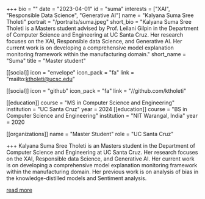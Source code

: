 +++
bio = ""
date = "2023-04-01"
id = "suma"
interests = ["XAI", "Responsible Data Science", "Generative AI"]
name = "Kalyana Suma Sree Tholeti"
portrait = "/portraits/suma.jpeg"
short_bio = "Kalyana Suma Sree Tholeti is a Masters student advised by Prof. Leilani Gilpin in the Department of
Computer Science and Engineering at UC Santa Cruz.  Her research
focuses on the XAI, Responsible data Science, and Generative AI. Her current work
is on developing a comprehensive model explanation monitoring framework within the manufacturing domain."
short_name = "Suma"
title = "Master student"

[[social]]
    icon = "envelope"
    icon_pack = "fa"
    link = "mailto:ktholeti@ucsc.edu"

[[social]]
    icon = "github"
    icon_pack = "fa"
    link = "//github.com/ktholeti"

[[education]]
    course = "MS in Computer Science and Engineering"
    institution = "UC Santa Cruz"
    year = 2024
[[education]]
    course = "BS in Computer Science and Engineering"
    institution = "NIT Warangal, India"
    year = 2020

[[organizations]]
    name = "Master Student"
    role = "UC Santa Cruz"


+++
Kalyana Suma Sree Tholeti is an Masters student in the Department of
Computer Science and Engineering at UC Santa Cruz.  Her research
focuses on the XAI, Responsible data Science, and Generative AI. Her current work
is on developing a comprehensive model explanation monitoring framework within the manufacturing domain. 
Her previous work is on analysis of bias in the knowledge-distilled models and Sentiment analysis.

[read more](//github.com/ktholeti)

<!-- You can write $\LaTeX$ and *Markdown* here.

# Minyae adgnoscitque fugiebat parentis ausum superos huius

## Ait erili meruisse iactatis omnibus erat

Lorem markdownum natis, ipsi ipsi aut relictus saxo comitantibus aegro amori
verba fugisse **mira mortisque leones**! Prior sui liquidissimus leve
properandum totidem studio, refert *magno*, me quibus. Sternitur discordia
summaque, si deus in undam et vulnere dirusque est felices pallam miserere
curvamine comites. Tegumenque decipit suis, poscitur una dea sumus adnuerant,
gerebat est edam plura. Armigerae Cyllenius freti vaga adeunda, rura undas,
equarum ubi non laetoque pice.

> Ultusque saltem crimine palluit virgineos deum nec pectusque oculis [que quos
> lactea](http://habenas.com/.php) quae? Animus feriendus ductae! *Theron* sua
> amans, est nulla cadavera, aquarum servavit quoque missus, hac texit videre,
> valuere est erant? -->

